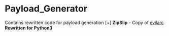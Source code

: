 # Payload_Generator
Contains rewritten code for payload generation
[+] **ZipSlip** - Copy of [evilarc](https://github.com/ptoomey3/evilarc) **Rewritten for Python3**
